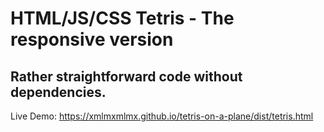 # HTML/JS/CSS Tetris - The responsive version

## Rather straightforward code without dependencies.

Live Demo: https://xmlmxmlmx.github.io/tetris-on-a-plane/dist/tetris.html
